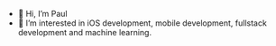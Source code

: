 - 👋 Hi, I’m Paul
- 👀 I’m interested in iOS development, mobile development, fullstack development and machine learning.

<!---
KngPaul/KngPaul is a ✨ special ✨ repository because its `README.md` (this file) appears on your GitHub profile.
You can click the Preview link to take a look at your changes.
--->
